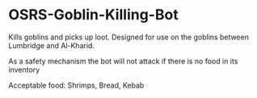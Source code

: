 # OSRS-Goblin-Killing-Bot
Kills goblins and picks up loot. Designed for use on the goblins between Lumbridge and Al-Kharid.

As a safety mechanism the bot will not attack if there is no food in its inventory

Acceptable food: Shrimps, Bread, Kebab
